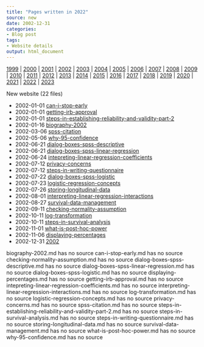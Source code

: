 ```yaml
---
title: "Pages written in 2022"
source: new
date: 2002-12-31
categories:
- Blog post
tags:
- Website details
output: html_document
---
```

 
[1999](http://new.pmean.com/1999/) | [2000](http://new.pmean.com/2000/) | [2001](http://new.pmean.com/2001/) | [2002](http://new.pmean.com/2002/) | [2003](http://new.pmean.com/2003/) | [2004](http://new.pmean.com/2004/) | [2005](http://new.pmean.com/2005/) | [2006](http://new.pmean.com/2006/) | [2007](http://new.pmean.com/2007/) | [2008](http://new.pmean.com/2008/) | [2009](http://new.pmean.com/2009/) | [2010](http://new.pmean.com/2010/) | [2011](http://new.pmean.com/2011/) | [2012](http://new.pmean.com/2012/) | [2013](http://new.pmean.com/2013/) | [2014](http://new.pmean.com/2014/) | [2015](http://new.pmean.com/2015/) | [2016](http://new.pmean.com/2016/) | [2017](http://new.pmean.com/2017/) | [2018](http://new.pmean.com/2018/) | [2019](http://new.pmean.com/2019/) | [2020](http://new.pmean.com/2020/) | [2021](http://new.pmean.com/2021/) | [2022](http://new.pmean.com/2022/) | [2023](http://new.pmean.com/2023/)
 
New website (22 files)
 
+ 2002-01-01 [can-i-stop-early](http://new.pmean.com/can-i-stop-early/)    
+ 2002-01-01 [getting-irb-approval](http://new.pmean.com/getting-irb-approval/)    
+ 2002-01-01 [steps-in-establishing-reliability-and-validity-part-2](http://new.pmean.com/steps-in-establishing-reliability-and-validity-part-2/)    
+ 2002-01-16 [biography-2002](http://new.pmean.com/biography-2002/)    
+ 2002-03-06 [spss-citation](http://new.pmean.com/spss-citation/)    
+ 2002-05-06 [why-95-confidence](http://new.pmean.com/why-95-confidence/)    
+ 2002-06-21 [dialog-boxes-spss-descriptive](http://new.pmean.com/dialog-boxes-spss-descriptive/)    
+ 2002-06-21 [dialog-boxes-spss-linear-regression](http://new.pmean.com/dialog-boxes-spss-linear-regression/)    
+ 2002-06-24 [intepreting-linear-regression-coefficients](http://new.pmean.com/intepreting-linear-regression-coefficients/)    
+ 2002-07-12 [privacy-concerns](http://new.pmean.com/privacy-concerns/)    
+ 2002-07-12 [steps-in-writing-questionnaire](http://new.pmean.com/steps-in-writing-questionnaire/)    
+ 2002-07-22 [dialog-boxes-spss-logistic](http://new.pmean.com/dialog-boxes-spss-logistic/)    
+ 2002-07-23 [logistic-regression-concepts](http://new.pmean.com/logistic-regression-concepts/)    
+ 2002-07-26 [storing-longitudinal-data](http://new.pmean.com/storing-longitudinal-data/)    
+ 2002-08-01 [interpreting-linear-regression-interactions](http://new.pmean.com/interpreting-linear-regression-interactions/)    
+ 2002-08-27 [survival-data-management](http://new.pmean.com/survival-data-management/)    
+ 2002-09-11 [checking-normality-assumption](http://new.pmean.com/checking-normality-assumption/)    
+ 2002-10-11 [log-transformation](http://new.pmean.com/log-transformation/)    
+ 2002-10-11 [steps-in-survival-analysis](http://new.pmean.com/steps-in-survival-analysis/)    
+ 2002-11-01 [what-is-post-hoc-power](http://new.pmean.com/what-is-post-hoc-power/)    
+ 2002-11-06 [displaying-percentages](http://new.pmean.com/displaying-percentages/)    
+ 2002-12-31 [2002](http://new.pmean.com/2002/)  
 
biography-2002.md has no source
can-i-stop-early.md has no source
checking-normality-assumption.md has no source
dialog-boxes-spss-descriptive.md has no source
dialog-boxes-spss-linear-regression.md has no source
dialog-boxes-spss-logistic.md has no source
displaying-percentages.md has no source
getting-irb-approval.md has no source
intepreting-linear-regression-coefficients.md has no source
interpreting-linear-regression-interactions.md has no source
log-transformation.md has no source
logistic-regression-concepts.md has no source
privacy-concerns.md has no source
spss-citation.md has no source
steps-in-establishing-reliability-and-validity-part-2.md has no source
steps-in-survival-analysis.md has no source
steps-in-writing-questionnaire.md has no source
storing-longitudinal-data.md has no source
survival-data-management.md has no source
what-is-post-hoc-power.md has no source
why-95-confidence.md has no source
